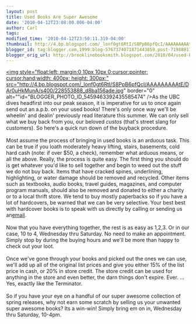 ```yaml
---
layout: post
title: Used Books Are Super Awesome
date: '2010-04-12T23:08:00.006-04:00'
author: Carl
tags: 
modified_time: '2010-04-12T23:50:11.319-04:00'
thumbnail: http://4.bp.blogspot.com/_lonf0gt6RtI/S8PpB6pfQcI/AAAAAAAAAtE/DAr0uHkMunA/s72-c/228553888_d8ba156ade.jpg
blogger_id: tag:blogger.com,1999:blog-5767374071871443859.post-7198881742907751078
blogger_orig_url: http://brooklinebooksmith.blogspot.com/2010/04/used-books-are-super-awesome.html
---
```


<a onblur="try {parent.deselectBloggerImageGracefully();} catch(e) {}" href="http://4.bp.blogspot.com/_lonf0gt6RtI/S8PpB6pfQcI/AAAAAAAAAtE/DAr0uHkMunA/s1600/228553888_d8ba156ade.jpg"><img style="float:left; margin:0 10px 10px 0;cursor:pointer; cursor:hand;width: 400px; height: 300px;" src="http://4.bp.blogspot.com/_lonf0gt6RtI/S8PpB6pfQcI/AAAAAAAAAtE/DAr0uHkMunA/s400/228553888_d8ba156ade.jpg" border="0" alt=""id="BLOGGER_PHOTO_ID_5459463392435585474" /></a>As the UBC dives headfirst into our peak season, it is imperative for us to once again send out an a.p.b. on your used books! There's only once way we'll be wheelin' and dealin' previously read literature this summer. We can only sell what we buy back from you, our beloved <i>custos</i> (that's street slang for customers). So here's a quick run down of the buyback procedure. <br /><br />Most assume the process of bringing in used books is an arduous task. This can be true if you loath moderately heavy lifting, stairs, basements, cold hard cash (note: if over $50, a check), remember what arduous means, or all the above. Really, the process is quite easy. The first thing you should do is get whatever you'd like to sell together and begin to weed out the stuff we do not buy back. Items that have cracked spines, underlining, highlighting, or water damage should be removed and recycled. Other items such as textbooks, audio books, travel guides, magazines, and computer program manuals, should also be removed and donated to either a charity or to a local thrift store. We tend to buy mostly paperbacks so if you have a lot of hardcovers, be warned that we can be very selective. Your best best with hardcover books is to speak with us directly by  calling or sending us an<a href="mailto:ubc@brooklinebooksmith.com">email</a>.<br /><br />Now that you have everything together, the rest is as easy as 1,2,3. Or in our case, 10 to 4, Wednesday thru Saturday. No need to make an appointment. Simply stop by during the buying hours and we'll be more than happy to check out your loot. <br /><br />Once we've gone through your books and picked out the ones we can use, we'll add up all of the original list prices and give you either 15% of the list price in cash, or 20% in store credit. The store credit can be used for anything in the store and even better, the darn things don't expire. Ever.  ... Yes, exactly like the Terminator. <br /><br />So if you have your eye on a handful of our super awesome collection of spring releases, why not earn some scratch by selling us your unwanted super awesome books? Its a win-win! Simply bring em on in, Wednesday thru Saturday, 10-4pm.